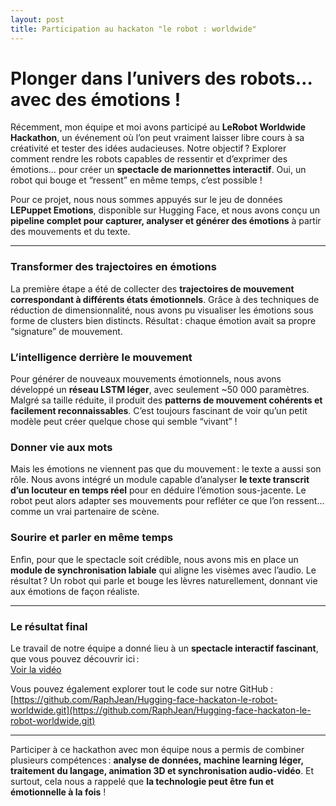 ```yaml
---
layout: post
title: Participation au hackaton "le robot : worldwide"
---
```

# Plonger dans l’univers des robots… avec des émotions !

Récemment, mon équipe et moi avons participé au **LeRobot Worldwide Hackathon**, un événement où l’on peut vraiment laisser libre cours à sa créativité et tester des idées audacieuses. Notre objectif ? Explorer comment rendre les robots capables de ressentir et d’exprimer des émotions… pour créer un **spectacle de marionnettes interactif**. Oui, un robot qui bouge et “ressent” en même temps, c’est possible !  

Pour ce projet, nous nous sommes appuyés sur le jeu de données **LEPuppet Emotions**, disponible sur Hugging Face, et nous avons conçu un **pipeline complet pour capturer, analyser et générer des émotions** à partir des mouvements et du texte.  

---

### Transformer des trajectoires en émotions

La première étape a été de collecter des **trajectoires de mouvement correspondant à différents états émotionnels**. Grâce à des techniques de réduction de dimensionnalité, nous avons pu visualiser les émotions sous forme de clusters bien distincts. Résultat : chaque émotion avait sa propre “signature” de mouvement.  

### L’intelligence derrière le mouvement

Pour générer de nouveaux mouvements émotionnels, nous avons développé un **réseau LSTM léger**, avec seulement ~50 000 paramètres. Malgré sa taille réduite, il produit des **patterns de mouvement cohérents et facilement reconnaissables**. C’est toujours fascinant de voir qu’un petit modèle peut créer quelque chose qui semble “vivant” !  

### Donner vie aux mots

Mais les émotions ne viennent pas que du mouvement : le texte a aussi son rôle. Nous avons intégré un module capable d’analyser **le texte transcrit d’un locuteur en temps réel** pour en déduire l’émotion sous-jacente. Le robot peut alors adapter ses mouvements pour refléter ce que l’on ressent… comme un vrai partenaire de scène.  

### Sourire et parler en même temps

Enfin, pour que le spectacle soit crédible, nous avons mis en place un **module de synchronisation labiale** qui aligne les visèmes avec l’audio. Le résultat ? Un robot qui parle et bouge les lèvres naturellement, donnant vie aux émotions de façon réaliste.  

---

### Le résultat final

Le travail de notre équipe a donné lieu à un **spectacle interactif fascinant**, que vous pouvez découvrir ici :  
[Voir la vidéo](https://huggingface.co/datasets/LeRobot-worldwide-hackathon/submissions/blob/main/324-goofyparis-bot.mp4.mp4)  

Vous pouvez également explorer tout le code sur notre GitHub :  
[https://github.com/RaphJean/Hugging-face-hackaton-le-robot-worldwide.git](https://github.com/RaphJean/Hugging-face-hackaton-le-robot-worldwide.git)  

---

Participer à ce hackathon avec mon équipe nous a permis de combiner plusieurs compétences : **analyse de données, machine learning léger, traitement du langage, animation 3D et synchronisation audio-vidéo**. Et surtout, cela nous a rappelé que **la technologie peut être fun et émotionnelle à la fois** !
